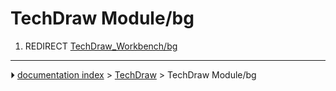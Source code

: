 # TechDraw Module/bg
1.  REDIRECT [TechDraw_Workbench/bg](TechDraw_Workbench/bg.md)



---
⏵ [documentation index](../README.md) > [TechDraw](TechDraw_Workbench.md) > TechDraw Module/bg
